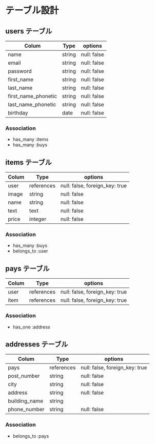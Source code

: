 # テーブル設計

## users テーブル

| Colum               | Type     | options     |
| ------------------- | -------- | ----------- |
| name                | string   | null: false |
| email               | string   | null: false |
| password            | string   | null: false |
| first_name          | string   | null: false |
| last_name           | string   | null: false |
| first_name_phonetic | string   | null: false |
| last_name_phonetic  | string   | null: false |
| birthday            | date     | null: false |


### Association

- has_many :items
- has_many :buys

## items テーブル
| Colum                  | Type         | options                        |
| ---------------------- | ------------ | ------------------------------ |
| user                   | references   | null: false, foreign_key: true |
| image                  | string       | null: false                    |
| name                   | string       | null: false                    |
| text                   | text         | null: false                    |
| price                  | integer      | null: false                    |

### Association

- has_many   :buys
- belongs_to :user

## pays テーブル
| Colum                  | Type         | options                        |
| ---------------------- | ------------ | ------------------------------ |
| user                   | references   | null: false, foreign_key: true |
| item                   | references   | null: false, foreign_key: true |


### Association

- has_one   :address

## addresses テーブル
| Colum                  | Type         | options                        |
| ---------------------- | ------------ | ------------------------------ |
| pays                   | references   | null: false, foreign_key: true |
| post_number            | string       | null: false                    |
| city                   | string       | null: false                    |
| address                | string       | null: false                    |
| building_name          | string       |                                |
| phone_number           | string       | null: false                    |

### Association

- belongs_to :pays
